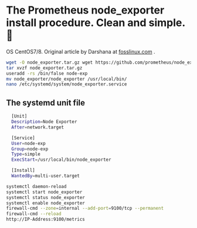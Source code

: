 # The Prometheus node_exporter install procedure. Clean and simple. :rocket:

OS CentOS7/8.
Original article by Darshana at [fosslinux.com](https://www.fosslinux.com/10398/how-to-install-and-configure-prometheus-on-centos-7.htm) .

```bash
wget -O node_exporter.tar.gz wget https://github.com/prometheus/node_exporter/releases/download/v0.18.1/node_exporter-0.18.1.linux-amd64.tar.gz
tar xvzf node_exporter.tar.gz
useradd -rs /bin/false node-exp
mv node_exporter/node_exporter /usr/local/bin/
nano /etc/systemd/system/node_exporter.service
```
## The systemd unit file
```bash
  [Unit]
  Description=Node Exporter
  After=network.target

  [Service]
  User=node-exp
  Group=node-exp
  Type=simple
  ExecStart=/usr/local/bin/node_exporter

  [Install]
  WantedBy=multi-user.target
```

```bash
systemctl daemon-reload
systemctl start node_exporter
systemctl status node_exporter
systemctl enable node_exporter
firewall-cmd --zone=internal --add-port=9100/tcp --permanent
firewall-cmd --reload
http://IP-Address:9100/metrics
```
